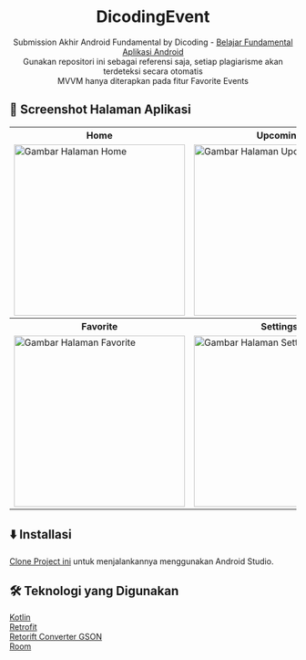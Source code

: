<h1 align="center">DicodingEvent</h1>

<p align="center">Submission Akhir Android Fundamental by Dicoding - <a href="https://www.dicoding.com/academies/14">Belajar Fundamental Aplikasi Android</a>
  <br>
Gunakan repositori ini sebagai referensi saja, setiap plagiarisme akan terdeteksi secara otomatis
<br>
MVVM hanya diterapkan pada fitur Favorite Events</p>

## 📸 Screenshot Halaman Aplikasi
<table>
  <tr>
    <th>Home</th>
    <th>Upcoming</th>
    <th>Finished</th>
  </tr>
  <tr>
    <td><img src="https://github.com/user-attachments/assets/427b49fe-74ce-4e13-b07b-14ecf943a62d" alt="Gambar Halaman Home" width="300"></td>
    <td><img src="https://github.com/user-attachments/assets/679a03f9-b4a7-434c-809b-ed09cfa7fed6" alt="Gambar Halaman Upcoming" width="300"></td>
    <td><img src="https://github.com/user-attachments/assets/29f36d6c-9dd6-43ae-a035-bce020971dfc" alt="Gambar Halaman Finished" width="300"></td>
  </tr>
  <tr>
    <th>Favorite</th>
    <th>Settings</th>
    <th>Detail Event</th>
  </tr>
  <tr>
    <td><img src="https://github.com/user-attachments/assets/bb309a17-f4d5-424a-bebc-e1508b5af74e" alt="Gambar Halaman Favorite" width="300"></td>
    <td><img src="https://github.com/user-attachments/assets/83294ad3-8c01-4029-84cf-4429457b146b" alt="Gambar Halaman Settings" width="300"></td>
    <td><img src="https://github.com/user-attachments/assets/435beaa1-9611-40c9-b1aa-2fb88e3eaab2" alt="Gambar Halaman Detail" width="300"></td>
  </tr>
</table>

## ⬇️ Installasi
[Clone Project ini](https://github.com/ahmadr1d1/DicodingEvent.git) untuk menjalankannya menggunakan Android Studio.

## 🛠️ Teknologi yang Digunakan
[Kotlin](https://kotlinlang.org/)
<br>
[Retrofit](https://square.github.io/retrofit/)
<br>
[Retorift Converter GSON](https://central.sonatype.com/artifact/com.squareup.retrofit2/converter-gson/versions)
<br>
[Room](https://developer.android.com/jetpack/androidx/releases/room)

